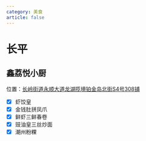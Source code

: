 ```yaml
---
category: 美食
article: false
---
```


# 长平

## 鑫荔悦小厨

<i class="fa-solid fa-location-dot"></i> 位置：<a href="https://ditu.amap.com/place/B0JR9AFITD" target="_blank">长岭街道永顺大道龙湖揽境铂金岛北街S4号308铺</a>

- [x] 虾饺皇
- [x] 金钱肚拼凤爪
- [x] 鲜虾三鲜春卷
- [x] 豉油皇三丝炒面
- [x] 潮州粉粿